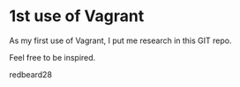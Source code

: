 # 1st use of Vagrant

As my first use of Vagrant, I put me research in this GIT repo.

Feel free to be inspired.

redbeard28
